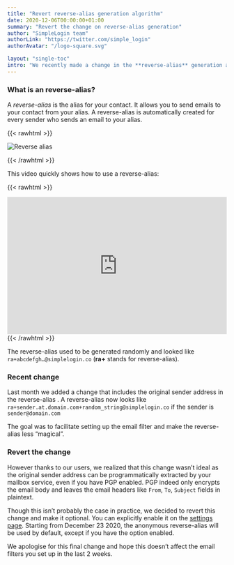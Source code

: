 ```yaml
---
title: "Revert reverse-alias generation algorithm"
date: 2020-12-06T00:00:00+01:00
summary: "Revert the change on reverse-alias generation"
author: "SimpleLogin team"
authorLink: "https://twitter.com/simple_login"
authorAvatar: "/logo-square.svg"

layout: "single-toc"
intro: "We recently made a change in the **reverse-alias** generation algorithm that isn't the best choice in terms of privacy. Here's the details."
---
```


### What is an reverse-alias?

A *reverse-alias* is the alias for your contact. It allows you to send emails to your contact from your alias. A reverse-alias is automatically created for every sender who sends an email to your alias.

{{< rawhtml >}}

<img src="/blog/reverse-alias.svg" class="img-fluid" style="max-width: 800px; margin: auto" alt="Reverse alias">

{{< /rawhtml >}}

This video quickly shows how to use a reverse-alias:

{{< rawhtml >}}
<iframe width="800" height="315" src="https://www.youtube.com/embed/VsypF-DBaow" frameborder="0" allow="accelerometer; autoplay; clipboard-write; encrypted-media; gyroscope; picture-in-picture" allowfullscreen style="max-width: 100%"></iframe>
{{< /rawhtml >}}


The reverse-alias used to be generated randomly and looked like `ra+abcdefgh…@simplelogin.co` (**ra+** stands for reverse-alias).

### Recent change

Last month we added a change that includes the original sender address in the reverse-alias . A reverse-alias now looks like `ra+sender.at.domain.com+random_string@simplelogin.co` if the sender is `sender@domain.com`

The goal was to facilitate setting up the email filter and make the reverse-alias less “magical”.

### Revert the change

However thanks to our users, we realized that this change wasn’t ideal as the original sender address can be programmatically extracted by your mailbox service, even if you have PGP enabled. PGP indeed only encrypts the email body and leaves the email headers like `From`, `To`, `Subject` fields in plaintext.

Though this isn’t probably the case in practice, we decided to revert this change and make it optional.
You can explicitly enable it on the [settings page](https://app.simplelogin.io/dashboard/setting#sender-in-ra). Starting from December 23 2020, the anonymous reverse-alias will be used by default, except if you have the option enabled.

We apologise for this final change and hope this doesn’t affect the email filters you set up in the last 2 weeks.


